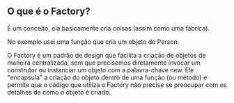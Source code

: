 ## O que é o Factory?

É um conceito, ela basicamente cria coisas (assim como uma fábrica).

No exemplo usei uma função que cria um objeto de Person.

O Factory é um padrão de design que facilita a criação de objetos de maneira centralizada, sem que precisemos diretamente invocar um construtor ou instanciar um objeto com a palavra-chave new. Ele "encapsula" a criação do objeto dentro de uma função (ou método) e permite que o código que utiliza o Factory não precise se preocupar com os detalhes de como o objeto é criado.
